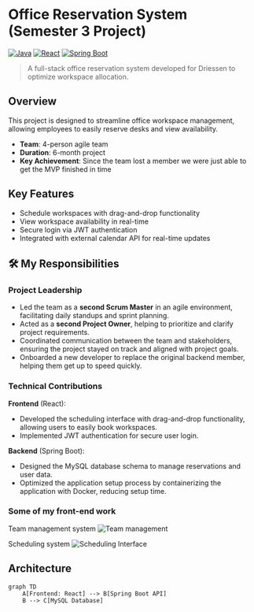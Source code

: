 # Office Reservation System (Semester 3 Project)

[![Java](https://img.shields.io/badge/Java-17-blue)]()
[![React](https://img.shields.io/badge/React-18-blue)]()
[![Spring Boot](https://img.shields.io/badge/Spring_Boot-3.1-green)]()

> A full-stack office reservation system developed for Driessen to optimize workspace allocation.

## Overview
This project is designed to streamline office workspace management, allowing employees to easily reserve desks and view availability.

- **Team**: 4-person agile team
- **Duration**: 6-month project
- **Key Achievement**: Since the team lost a member we were just able to get the MVP finished in time

## Key Features
- Schedule workspaces with drag-and-drop functionality
- View workspace availability in real-time
- Secure login via JWT authentication
- Integrated with external calendar API for real-time updates

## 🛠 My Responsibilities

### Project Leadership
- Led the team as a **second Scrum Master** in an agile environment, facilitating daily standups and sprint planning.
- Acted as a **second Project Owner**, helping to prioritize and clarify project requirements.
- Coordinated communication between the team and stakeholders, ensuring the project stayed on track and aligned with project goals.
- Onboarded a new developer to replace the original backend member, helping them get up to speed quickly.

### Technical Contributions
**Frontend** (React):
- Developed the scheduling interface with drag-and-drop functionality, allowing users to easily book workspaces.
- Implemented JWT authentication for secure user login.

**Backend** (Spring Boot):
- Designed the MySQL database schema to manage reservations and user data.
- Optimized the application setup process by containerizing the application with Docker, reducing setup time.

### Some of my front-end work
Team management system
![Team management](https://imgur.com/do6AUQL.png)

Scheduling system
![Scheduling Interface](https://imgur.com/SVG3e4h.png)

## Architecture
```mermaid
graph TD
    A[Frontend: React] --> B[Spring Boot API]
    B --> C[MySQL Database]
